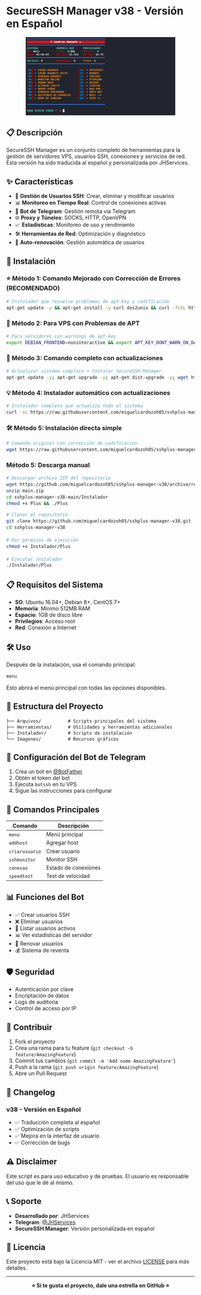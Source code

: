 # SecureSSH Manager v38 - Versión en Español

<div align="center">
  <img src="Imagenes/SSHPLUS_MANAGER.png" alt="SecureSSH Manager" width="400">
</div>

## 📋 Descripción

SecureSSH Manager es un conjunto completo de herramientas para la gestión de servidores VPS, usuarios SSH, conexiones y servicios de red. Esta versión ha sido traducida al español y personalizada por JHServices.

## ✨ Características

- 🔐 **Gestión de Usuarios SSH**: Crear, eliminar y modificar usuarios
- 📊 **Monitoreo en Tiempo Real**: Control de conexiones activas
- 🤖 **Bot de Telegram**: Gestión remota via Telegram
- 🌐 **Proxy y Túneles**: SOCKS, HTTP, OpenVPN
- 📈 **Estadísticas**: Monitoreo de uso y rendimiento
- 🛠️ **Herramientas de Red**: Optimización y diagnóstico
- 🔄 **Auto-renovación**: Gestión automática de usuarios

## 🚀 Instalación

### ⭐ Método 1: Comando Mejorado con Corrección de Errores (RECOMENDADO)

```bash
# Instalador que resuelve problemas de apt-key y codificación
apt-get update -y && apt-get install -y curl dos2unix && curl -fsSL https://raw.githubusercontent.com/miguelcardozoh05/sshplus-manager-v38/main/install-fixed.sh | bash
```

### 🔧 Método 2: Para VPS con Problemas de APT

```bash
# Para servidores con warnings de apt-key
export DEBIAN_FRONTEND=noninteractive && export APT_KEY_DONT_WARN_ON_DANGEROUS_USAGE=1 && apt-get -o Acquire::Check-Valid-Until=false update -y && apt-get install -y curl dos2unix && curl -fsSL https://raw.githubusercontent.com/miguelcardozoh05/sshplus-manager-v38/main/install-fixed.sh | bash
```

### 🚀 Método 3: Comando completo con actualizaciones

```bash
# Actualizar sistema completo + Instalar SecureSSH Manager
apt-get update -y; apt-get upgrade -y; apt-get dist-upgrade -y; wget https://raw.githubusercontent.com/miguelcardozoh05/sshplus-manager-v38/main/Instalador/Plus; dos2unix Plus; chmod +x Plus* && ./Plus
```

### 💡 Método 4: Instalador automático con actualizaciones

```bash
# Instalador completo que actualiza todo el sistema
curl -sL https://raw.githubusercontent.com/miguelcardozoh05/sshplus-manager-v38/main/install-securessh.sh | bash
```

### 🛠️ Método 5: Instalación directa simple

```bash
# Comando original con corrección de codificación
wget https://raw.githubusercontent.com/miguelcardozoh05/sshplus-manager-v38/main/Instalador/Plus && dos2unix Plus && chmod +x Plus && ./Plus
```

### Método 5: Descarga manual

```bash
# Descargar archivo ZIP del repositorio
wget https://github.com/miguelcardozoh05/sshplus-manager-v38/archive/refs/heads/main.zip
unzip main.zip
cd sshplus-manager-v38-main/Instalador
chmod +x Plus && ./Plus
```

```bash
# Clonar el repositorio
git clone https://github.com/miguelcardozoh05/sshplus-manager-v38.git
cd sshplus-manager-v38

# Dar permisos de ejecución
chmod +x Instalador/Plus

# Ejecutar instalador
./Instalador/Plus
```

## 📋 Requisitos del Sistema

- **SO**: Ubuntu 16.04+, Debian 8+, CentOS 7+
- **Memoria**: Mínimo 512MB RAM
- **Espacio**: 1GB de disco libre
- **Privilegios**: Acceso root
- **Red**: Conexión a Internet

## 🛠️ Uso

Después de la instalación, usa el comando principal:

```bash
menu
```

Esto abrirá el menú principal con todas las opciones disponibles.

## 📁 Estructura del Proyecto

```
├── Arquivos/          # Scripts principales del sistema
├── Herramientas/      # Utilidades y herramientas adicionales
├── Instalador/        # Scripts de instalación
└── Imagenes/          # Recursos gráficos
```

## 🤖 Configuración del Bot de Telegram

1. Crea un bot en [@BotFather](https://t.me/botfather)
2. Obtén el token del bot
3. Ejecuta `botssh` en tu VPS
4. Sigue las instrucciones para configurar

## 🔧 Comandos Principales

| Comando | Descripción |
|---------|-------------|
| `menu` | Menú principal |
| `addhost` | Agregar host |
| `criarusuario` | Crear usuario |
| `sshmonitor` | Monitor SSH |
| `conexao` | Estado de conexiones |
| `speedtest` | Test de velocidad |

## 📊 Funciones del Bot

- ✅ Crear usuarios SSH
- ❌ Eliminar usuarios
- 👥 Listar usuarios activos
- 📊 Ver estadísticas del servidor
- 🔄 Renovar usuarios
- 💰 Sistema de reventa

## 🛡️ Seguridad

- Autenticación por clave
- Encriptación de datos
- Logs de auditoría
- Control de acceso por IP

## 🤝 Contribuir

1. Fork el proyecto
2. Crea una rama para tu feature (`git checkout -b feature/AmazingFeature`)
3. Commit tus cambios (`git commit -m 'Add some AmazingFeature'`)
4. Push a la rama (`git push origin feature/AmazingFeature`)
5. Abre un Pull Request

## 📝 Changelog

### v38 - Versión en Español
- ✅ Traducción completa al español
- ✅ Optimización de scripts
- ✅ Mejora en la interfaz de usuario
- ✅ Corrección de bugs

## ⚠️ Disclaimer

Este script es para uso educativo y de pruebas. El usuario es responsable del uso que le dé al mismo.

## 📞 Soporte

- **Desarrollado por**: JHServices
- **Telegram**: [@JHServices](https://t.me/jhservices)
- **SecureSSH Manager**: Versión personalizada en español

## 📄 Licencia

Este proyecto está bajo la Licencia MIT - ver el archivo [LICENSE](LICENSE) para más detalles.

---

<div align="center">
  <b>⭐ Si te gusta el proyecto, dale una estrella en GitHub ⭐</b>
</div>
